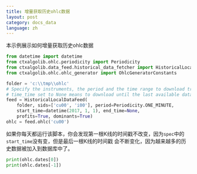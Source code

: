 ```yaml
---
title: 增量获取历史ohlc数据
layout: post
category: docs_data
language: zh
---
```


本示例展示如何增量获取历史ohlc数据


```python
from datetime import datetime
from ctxalgolib.ohlc.periodicity import Periodicity
from ctxalgolib.data_feed.historical_data_fetcher import HistoricalLocalDataFeed
from ctxalgolib.ohlc.ohlc_generator import OhlcGeneratorConstants

folder = 'c:\\tmp\\ohlc'
# Specify the instruments, the period and the time range to download trading data.
# time_time set to None means to download until the last available data.
feed = HistoricalLocalDataFeed(
    folder, sids=['cu00', 'i00'], period=Periodicity.ONE_MINUTE,
    start_time=datetime(2017, 1, 1), end_time=None,
    profits=True, dominants=True)
ohlc = feed.ohlc('cu00')
```

如果你每天都运行该脚本，你会发现第一根K线的时间戳不改变，因为`spec`中的`start_time`没有变，但是最后一根K线的时间戳
会不断变化，因为越来越多的历史数据被加入到数据库中了。


```python
print(ohlc.dates[0])
print(ohlc.dates[-1])

```

